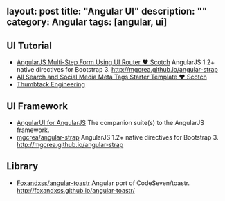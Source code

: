 layout: post
title: "Angular UI"
description: ""
category: Angular
tags: [angular, ui]
---

## UI Tutorial

- [AngularJS Multi-Step Form Using UI Router ♥ Scotch](http://scotch.io/tutorials/javascript/angularjs-multi-step-form-using-ui-router?) AngularJS 1.2+ native directives for Bootstrap 3. <http://mgcrea.github.io/angular-strap>
- [All Search and Social Media Meta Tags Starter Template ♥ Scotch](http://scotch.io/quick-tips/all-search-and-social-media-meta-tags-starter-template)
- [Thumbtack Engineering](http://www.thumbtack.com/engineering/introducing-smarty)

## UI Framework

- [AngularUI for AngularJS](http://angular-ui.github.io/#ui-modules) The companion suite(s) to the AngularJS framework.
- [mgcrea/angular-strap](https://github.com/mgcrea/angular-strap) AngularJS 1.2+ native directives for Bootstrap 3. <http://mgcrea.github.io/angular-strap>

## Library

- [Foxandxss/angular-toastr](https://github.com/Foxandxss/angular-toastr) Angular port of CodeSeven/toastr. <http://foxandxss.github.io/angular-toastr/>

